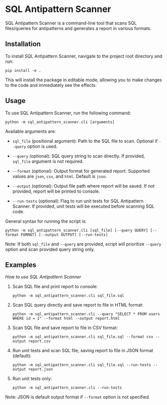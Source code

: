 # SQL Antipattern Scanner

SQL Antipattern Scanner is a command-line tool that scans SQL files/queries for antipatterns and generates a report in various formats.

## Installation

To install SQL Antipattern Scanner, navigate to the project root directory and run:

```
pip install -e .
```

This will install the package in editable mode, allowing you to make changes to the code and immediately see the effects.

## Usage

To use SQL Antipattern Scanner, run the following command:

```
python -m sql_antipattern_scanner.cli [arguments]
```

Available arguments are:

- `sql_file` (positional argument): Path to the SQL file to scan. Optional if `--query` option is used.

- `--query` (optional): SQL query string to scan directly. If provided, `sql_file` argument is not required.

- `--format` (optional): Output format for generated report. Supported values are `json`, `csv`, and `html`. Default is `json`.

- `--output` (optional): Output file path where report will be saved. If not provided, report will be printed to console.

- `--run-tests` (optional): Flag to run unit tests for SQL Antipattern Scanner. If provided, unit tests will be executed before scanning SQL code.

General syntax for running the script is:

```
python -m sql_antipattern_scanner.cli [sql_file] [--query QUERY] [--format FORMAT] [--output OUTPUT] [--run-tests]
```

Note: If both `sql_file` and `--query` are provided, script will prioritize `--query` option and scan provided query string only.

## Examples

*How to use SQL Antipattern Scanner*

1. Scan SQL file and print report to console:
   ```
   python -m sql_antipattern_scanner.cli sql_file.sql
   ```

2. Scan SQL query directly and save report to file in HTML format:
   ```
   python -m sql_antipattern_scanner.cli --query "SELECT * FROM users WHERE id = 1" --format html --output report.html
   ```

3. Scan SQL file and save report to file in CSV format:
   ```
   python -m sql_antipattern_scanner.cli sql_file.sql --format csv --output report.csv
   ```

4. Run unit tests and scan SQL file, saving report to file in JSON format (default):
   ```
   python -m sql_antipattern_scanner.cli sql_file.sql --run-tests --output report.json
   ```

5. Run unit tests only:
   ```
   python -m sql_antipattern_scanner.cli --run-tests
   ```

Note: JSON is default output format if `--format` option is not specified.